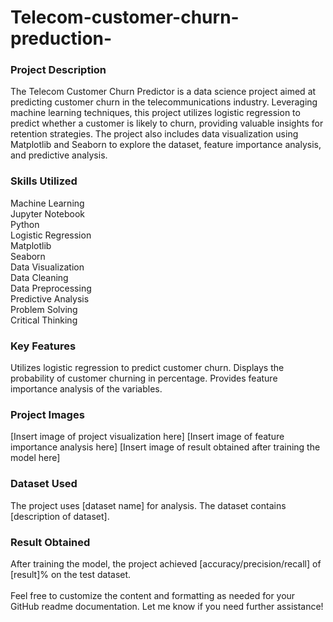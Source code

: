 # Telecom-customer-churn-preduction-<br>
### Project Description<br>
The Telecom Customer Churn Predictor is a data science project
aimed at predicting customer churn in the telecommunications industry. 
Leveraging machine learning techniques, this project utilizes logistic 
regression to predict whether a customer is likely to churn, providing 
valuable insights for retention strategies. The project also includes 
data visualization using Matplotlib and Seaborn to explore the dataset, 
feature importance analysis, and predictive analysis.<br>
### Skills Utilized<br>
Machine Learning<br>
Jupyter Notebook<br>
Python<br>
Logistic Regression<br>
Matplotlib<br>
Seaborn<br>
Data Visualization<br>
Data Cleaning<br>
Data Preprocessing<br>
Predictive Analysis<br>
Problem Solving<br>
Critical Thinking<br>
### Key Features<br>
Utilizes logistic regression to predict customer churn.
Displays the probability of customer churning in percentage.
Provides feature importance analysis of the variables.<br>
### Project Images<br>
[Insert image of project visualization here]
[Insert image of feature importance analysis here]
[Insert image of result obtained after training the model here]<br>
### Dataset Used<br>
The project uses [dataset name] for analysis. The dataset contains 
[description of dataset].<br>
### Result Obtained<br>
After training the model, the project achieved 
[accuracy/precision/recall] of [result]% on the test dataset.<br>
<br>
Feel free to customize the content and formatting as needed for your
GitHub readme documentation. Let me know if you need further assistance!
